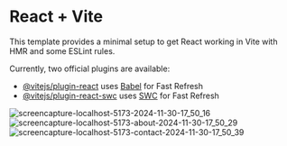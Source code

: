 # React + Vite

This template provides a minimal setup to get React working in Vite with HMR and some ESLint rules.

Currently, two official plugins are available:

- [@vitejs/plugin-react](https://github.com/vitejs/vite-plugin-react/blob/main/packages/plugin-react/README.md) uses [Babel](https://babeljs.io/) for Fast Refresh
- [@vitejs/plugin-react-swc](https://github.com/vitejs/vite-plugin-react-swc) uses [SWC](https://swc.rs/) for Fast Refresh

![screencapture-localhost-5173-2024-11-30-17_50_16](https://github.com/user-attachments/assets/82d60ec2-af89-4874-b7ab-9c55092e9a00)
![screencapture-localhost-5173-about-2024-11-30-17_50_29](https://github.com/user-attachments/assets/fc5d6984-5be3-4aab-a412-23bb917cde34)
![screencapture-localhost-5173-contact-2024-11-30-17_50_39](https://github.com/user-attachments/assets/1d2da735-176b-467a-b596-fce37b96ac0f)
